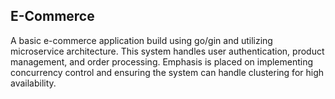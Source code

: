 ## E-Commerce

A basic e-commerce application build using go/gin and utilizing microservice architecture. This system handles user authentication, product management, and order processing. Emphasis is placed on implementing concurrency control and ensuring the system can handle clustering for high availability.